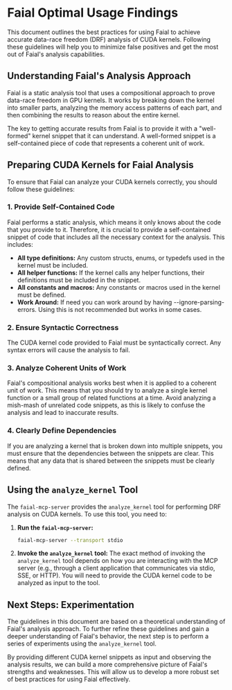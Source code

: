 # Faial Optimal Usage Findings

This document outlines the best practices for using Faial to achieve accurate data-race freedom (DRF) analysis of CUDA kernels. Following these guidelines will help you to minimize false positives and get the most out of Faial's analysis capabilities.

## Understanding Faial's Analysis Approach

Faial is a static analysis tool that uses a compositional approach to prove data-race freedom in GPU kernels. It works by breaking down the kernel into smaller parts, analyzing the memory access patterns of each part, and then combining the results to reason about the entire kernel.

The key to getting accurate results from Faial is to provide it with a "well-formed" kernel snippet that it can understand. A well-formed snippet is a self-contained piece of code that represents a coherent unit of work.

## Preparing CUDA Kernels for Faial Analysis

To ensure that Faial can analyze your CUDA kernels correctly, you should follow these guidelines:

### 1. Provide Self-Contained Code

Faial performs a static analysis, which means it only knows about the code that you provide to it. Therefore, it is crucial to provide a self-contained snippet of code that includes all the necessary context for the analysis. This includes:

*   **All type definitions:** Any custom structs, enums, or typedefs used in the kernel must be included.
*   **All helper functions:** If the kernel calls any helper functions, their definitions must be included in the snippet.
*   **All constants and macros:** Any constants or macros used in the kernel must be defined.
*   **Work Around:** If need you can work around by having --ignore-parsing-errors. Using this is not recommended but works in some cases.

### 2. Ensure Syntactic Correctness

The CUDA kernel code provided to Faial must be syntactically correct. Any syntax errors will cause the analysis to fail.

### 3. Analyze Coherent Units of Work

Faial's compositional analysis works best when it is applied to a coherent unit of work. This means that you should try to analyze a single kernel function or a small group of related functions at a time. Avoid analyzing a mish-mash of unrelated code snippets, as this is likely to confuse the analysis and lead to inaccurate results.

### 4. Clearly Define Dependencies

If you are analyzing a kernel that is broken down into multiple snippets, you must ensure that the dependencies between the snippets are clear. This means that any data that is shared between the snippets must be clearly defined.

## Using the `analyze_kernel` Tool

The `faial-mcp-server` provides the `analyze_kernel` tool for performing DRF analysis on CUDA kernels. To use this tool, you need to:

1.  **Run the `faial-mcp-server`:**
    ```bash
    faial-mcp-server --transport stdio
    ```
2.  **Invoke the `analyze_kernel` tool:** The exact method of invoking the `analyze_kernel` tool depends on how you are interacting with the MCP server (e.g., through a client application that communicates via stdio, SSE, or HTTP). You will need to provide the CUDA kernel code to be analyzed as input to the tool.

## Next Steps: Experimentation

The guidelines in this document are based on a theoretical understanding of Faial's analysis approach. To further refine these guidelines and gain a deeper understanding of Faial's behavior, the next step is to perform a series of experiments using the `analyze_kernel` tool.

By providing different CUDA kernel snippets as input and observing the analysis results, we can build a more comprehensive picture of Faial's strengths and weaknesses. This will allow us to develop a more robust set of best practices for using Faial effectively.
